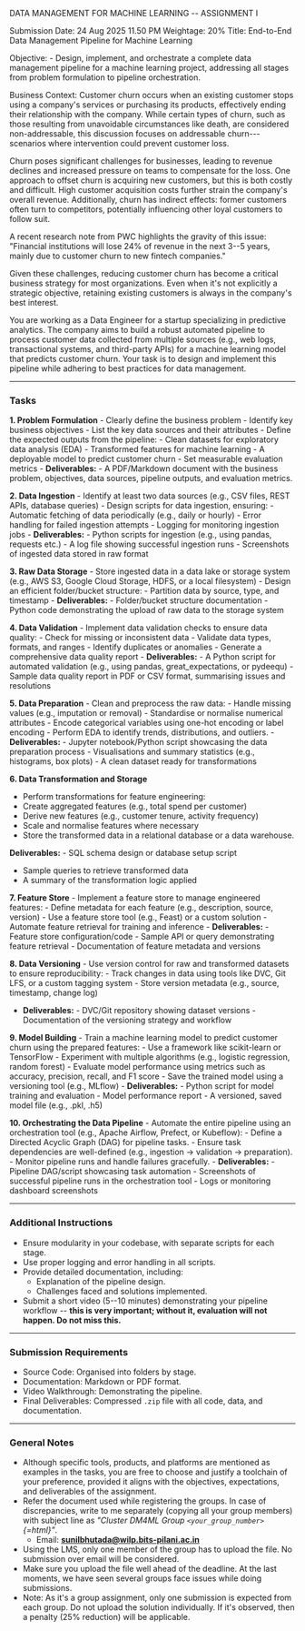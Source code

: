 DATA MANAGEMENT FOR MACHINE LEARNING -- ASSIGNMENT I

Submission Date: 24 Aug 2025 11.50 PM Weightage: 20% Title: End-to-End
Data Management Pipeline for Machine Learning

Objective: - Design, implement, and orchestrate a complete data
management pipeline for a machine learning project, addressing all
stages from problem formulation to pipeline orchestration.

Business Context: Customer churn occurs when an existing customer stops
using a company's services or purchasing its products, effectively
ending their relationship with the company. While certain types of
churn, such as those resulting from unavoidable circumstances like
death, are considered non-addressable, this discussion focuses on
addressable churn---scenarios where intervention could prevent customer
loss.

Churn poses significant challenges for businesses, leading to revenue
declines and increased pressure on teams to compensate for the loss. One
approach to offset churn is acquiring new customers, but this is both
costly and difficult. High customer acquisition costs further strain the
company's overall revenue. Additionally, churn has indirect effects:
former customers often turn to competitors, potentially influencing
other loyal customers to follow suit.

A recent research note from PWC highlights the gravity of this issue:
"Financial institutions will lose 24% of revenue in the next 3--5 years,
mainly due to customer churn to new fintech companies."

Given these challenges, reducing customer churn has become a critical
business strategy for most organizations. Even when it's not explicitly
a strategic objective, retaining existing customers is always in the
company's best interest.

You are working as a Data Engineer for a startup specializing in
predictive analytics. The company aims to build a robust automated
pipeline to process customer data collected from multiple sources (e.g.,
web logs, transactional systems, and third-party APIs) for a machine
learning model that predicts customer churn. Your task is to design and
implement this pipeline while adhering to best practices for data
management.

------------------------------------------------------------------------

### Tasks

**1. Problem Formulation** - Clearly define the business problem -
Identify key business objectives - List the key data sources and their
attributes - Define the expected outputs from the pipeline: - Clean
datasets for exploratory data analysis (EDA) - Transformed features for
machine learning - A deployable model to predict customer churn - Set
measurable evaluation metrics - **Deliverables:** - A PDF/Markdown
document with the business problem, objectives, data sources, pipeline
outputs, and evaluation metrics.

**2. Data Ingestion** - Identify at least two data sources (e.g., CSV
files, REST APIs, database queries) - Design scripts for data ingestion,
ensuring: - Automatic fetching of data periodically (e.g., daily or
hourly) - Error handling for failed ingestion attempts - Logging for
monitoring ingestion jobs - **Deliverables:** - Python scripts for
ingestion (e.g., using pandas, requests etc.) - A log file showing
successful ingestion runs - Screenshots of ingested data stored in raw
format

**3. Raw Data Storage** - Store ingested data in a data lake or storage
system (e.g., AWS S3, Google Cloud Storage, HDFS, or a local
filesystem) - Design an efficient folder/bucket structure: - Partition
data by source, type, and timestamp - **Deliverables:** - Folder/bucket
structure documentation - Python code demonstrating the upload of raw
data to the storage system

**4. Data Validation** - Implement data validation checks to ensure data
quality: - Check for missing or inconsistent data - Validate data types,
formats, and ranges - Identify duplicates or anomalies - Generate a
comprehensive data quality report - **Deliverables:** - A Python script
for automated validation (e.g., using pandas, great_expectations, or
pydeequ) - Sample data quality report in PDF or CSV format, summarising
issues and resolutions

**5. Data Preparation** - Clean and preprocess the raw data: - Handle
missing values (e.g., imputation or removal) - Standardise or normalise
numerical attributes - Encode categorical variables using one-hot
encoding or label encoding - Perform EDA to identify trends,
distributions, and outliers. - **Deliverables:** - Jupyter
notebook/Python script showcasing the data preparation process -
Visualisations and summary statistics (e.g., histograms, box plots) - A
clean dataset ready for transformations

**6. Data Transformation and Storage** 
- Perform transformations for feature engineering: 
- Create aggregated features (e.g., total spend per customer) 
- Derive new features (e.g., customer tenure, activity frequency) 
- Scale and normalise features where necessary 
- Store the transformed data in a relational database or a data warehouse. 

**Deliverables:** - SQL schema design or database setup script 
- Sample queries to retrieve transformed data 
- A summary of the transformation logic applied

**7. Feature Store** - Implement a feature store to manage engineered
features: - Define metadata for each feature (e.g., description, source,
version) - Use a feature store tool (e.g., Feast) or a custom solution -
Automate feature retrieval for training and inference -
**Deliverables:** - Feature store configuration/code - Sample API or
query demonstrating feature retrieval - Documentation of feature
metadata and versions

**8. Data Versioning** - Use version control for raw and transformed
datasets to ensure reproducibility: - Track changes in data using tools
like DVC, Git LFS, or a custom tagging system - Store version metadata
(e.g., source, timestamp, change log) 
- **Deliverables:** - DVC/Git repository showing dataset versions - Documentation of the versioning strategy and workflow

**9. Model Building** - Train a machine learning model to predict
customer churn using the prepared features: - Use a framework like
scikit-learn or TensorFlow - Experiment with multiple algorithms (e.g.,
logistic regression, random forest) - Evaluate model performance using
metrics such as accuracy, precision, recall, and F1 score - Save the
trained model using a versioning tool (e.g., MLflow) -
**Deliverables:** - Python script for model training and evaluation -
Model performance report - A versioned, saved model file (e.g., .pkl,
.h5)

**10. Orchestrating the Data Pipeline** - Automate the entire pipeline
using an orchestration tool (e.g., Apache Airflow, Prefect, or
Kubeflow): - Define a Directed Acyclic Graph (DAG) for pipeline tasks. -
Ensure task dependencies are well-defined (e.g., ingestion → validation
→ preparation). - Monitor pipeline runs and handle failures
gracefully. - **Deliverables:** - Pipeline DAG/script showcasing task
automation - Screenshots of successful pipeline runs in the
orchestration tool - Logs or monitoring dashboard screenshots

------------------------------------------------------------------------

### Additional Instructions

-   Ensure modularity in your codebase, with separate scripts for each
    stage.
-   Use proper logging and error handling in all scripts.
-   Provide detailed documentation, including:
    -   Explanation of the pipeline design.
    -   Challenges faced and solutions implemented.
-   Submit a short video (5--10 minutes) demonstrating your pipeline
    workflow -- **this is very important; without it, evaluation will
    not happen. Do not miss this.**

------------------------------------------------------------------------

### Submission Requirements

-   Source Code: Organised into folders by stage.
-   Documentation: Markdown or PDF format.
-   Video Walkthrough: Demonstrating the pipeline.
-   Final Deliverables: Compressed `.zip` file with all code, data, and
    documentation.

------------------------------------------------------------------------

### General Notes

-   Although specific tools, products, and platforms are mentioned as
    examples in the tasks, you are free to choose and justify a
    toolchain of your preference, provided it aligns with the
    objectives, expectations, and deliverables of the assignment.
-   Refer the document used while registering the groups. In case of
    discrepancies, write to me separately (copying all your group
    members) with subject line as *"Cluster DM4ML Group
    `<your_group_number>`{=html}"*.
    -   Email: **sunilbhutada@wilp.bits-pilani.ac.in**
-   Using the LMS, only one member of the group has to upload the file.
    No submission over email will be considered.
-   Make sure you upload the file well ahead of the deadline. At the
    last moments, we have seen several groups face issues while doing
    submissions.
-   Note: As it's a group assignment, only one submission is expected
    from each group. Do not upload the solution individually. If it's
    observed, then a penalty (25% reduction) will be applicable.
